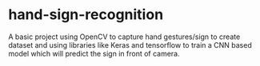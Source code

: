 # hand-sign-recognition
A basic project using OpenCV to capture hand gestures/sign to create dataset 
and using libraries like Keras and tensorflow to train a CNN based model which will predict the sign in front of camera. 
